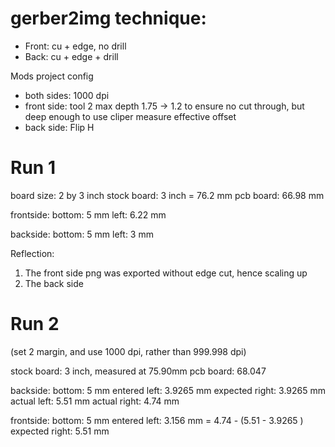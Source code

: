 # gerber2img technique:

- Front: cu + edge, no drill
- Back: cu + edge + drill


Mods project config
- both sides: 1000 dpi
- front side: tool 2 max depth 1.75 -> 1.2 to ensure no cut through, but deep enough to use cliper measure effective offset
- back side: Flip H

# Run 1

board size: 2 by 3 inch
stock board: 3 inch = 76.2 mm
pcb board: 66.98 mm

frontside:
bottom: 5 mm
left: 6.22 mm

backside:
bottom: 5 mm
left: 3 mm

Reflection:

1. The front side png was exported without edge cut, hence scaling up
2. The back side

# Run 2

(set 2 margin, and use 1000 dpi, rather than 999.998 dpi)

stock board: 3 inch, measured at 75.90mm
pcb board: 68.047

backside:
bottom: 5 mm
entered left: 3.9265 mm
expected right: 3.9265 mm
actual left: 5.51 mm
actual right: 4.74 mm

frontside:
bottom: 5 mm
entered left: 3.156 mm = 4.74 - (5.51 - 3.9265 )
expected right: 5.51 mm

